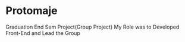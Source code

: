 # Protomaje
Graduation End Sem Project(Group Project)
My Role was to Developed Front-End and Lead the Group
